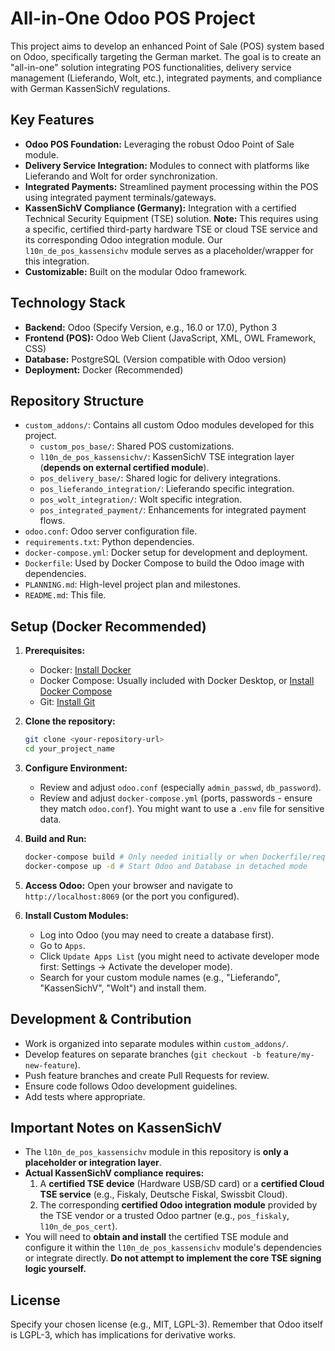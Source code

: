 # All-in-One Odoo POS Project

This project aims to develop an enhanced Point of Sale (POS) system based on Odoo, specifically targeting the German market. The goal is to create an "all-in-one" solution integrating POS functionalities, delivery service management (Lieferando, Wolt, etc.), integrated payments, and compliance with German KassenSichV regulations.

## Key Features

*   **Odoo POS Foundation:** Leveraging the robust Odoo Point of Sale module.
*   **Delivery Service Integration:** Modules to connect with platforms like Lieferando and Wolt for order synchronization.
*   **Integrated Payments:** Streamlined payment processing within the POS using integrated payment terminals/gateways.
*   **KassenSichV Compliance (Germany):** Integration with a certified Technical Security Equipment (TSE) solution. **Note:** This requires using a specific, certified third-party hardware TSE or cloud TSE service and its corresponding Odoo integration module. Our `l10n_de_pos_kassensichv` module serves as a placeholder/wrapper for this integration.
*   **Customizable:** Built on the modular Odoo framework.

## Technology Stack

*   **Backend:** Odoo (Specify Version, e.g., 16.0 or 17.0), Python 3
*   **Frontend (POS):** Odoo Web Client (JavaScript, XML, OWL Framework, CSS)
*   **Database:** PostgreSQL (Version compatible with Odoo version)
*   **Deployment:** Docker (Recommended)

## Repository Structure

*   `custom_addons/`: Contains all custom Odoo modules developed for this project.
    *   `custom_pos_base/`: Shared POS customizations.
    *   `l10n_de_pos_kassensichv/`: KassenSichV TSE integration layer (**depends on external certified module**).
    *   `pos_delivery_base/`: Shared logic for delivery integrations.
    *   `pos_lieferando_integration/`: Lieferando specific integration.
    *   `pos_wolt_integration/`: Wolt specific integration.
    *   `pos_integrated_payment/`: Enhancements for integrated payment flows.
*   `odoo.conf`: Odoo server configuration file.
*   `requirements.txt`: Python dependencies.
*   `docker-compose.yml`: Docker setup for development and deployment.
*   `Dockerfile`: Used by Docker Compose to build the Odoo image with dependencies.
*   `PLANNING.md`: High-level project plan and milestones.
*   `README.md`: This file.

## Setup (Docker Recommended)

1.  **Prerequisites:**
    *   Docker: [Install Docker](https://docs.docker.com/engine/install/)
    *   Docker Compose: Usually included with Docker Desktop, or [Install Docker Compose](https://docs.docker.com/compose/install/)
    *   Git: [Install Git](https://git-scm.com/book/en/v2/Getting-Started-Installing-Git)

2.  **Clone the repository:**
    ```bash
    git clone <your-repository-url>
    cd your_project_name
    ```

3.  **Configure Environment:**
    *   Review and adjust `odoo.conf` (especially `admin_passwd`, `db_password`).
    *   Review and adjust `docker-compose.yml` (ports, passwords - ensure they match `odoo.conf`). You might want to use a `.env` file for sensitive data.

4.  **Build and Run:**
    ```bash
    docker-compose build # Only needed initially or when Dockerfile/requirements change
    docker-compose up -d # Start Odoo and Database in detached mode
    ```

5.  **Access Odoo:** Open your browser and navigate to `http://localhost:8069` (or the port you configured).

6.  **Install Custom Modules:**
    *   Log into Odoo (you may need to create a database first).
    *   Go to `Apps`.
    *   Click `Update Apps List` (you might need to activate developer mode first: Settings -> Activate the developer mode).
    *   Search for your custom module names (e.g., "Lieferando", "KassenSichV", "Wolt") and install them.

## Development & Contribution

*   Work is organized into separate modules within `custom_addons/`.
*   Develop features on separate branches (`git checkout -b feature/my-new-feature`).
*   Push feature branches and create Pull Requests for review.
*   Ensure code follows Odoo development guidelines.
*   Add tests where appropriate.

## Important Notes on KassenSichV

*   The `l10n_de_pos_kassensichv` module in this repository is **only a placeholder or integration layer**.
*   **Actual KassenSichV compliance requires:**
    1.  A **certified TSE device** (Hardware USB/SD card) or a **certified Cloud TSE service** (e.g., Fiskaly, Deutsche Fiskal, Swissbit Cloud).
    2.  The corresponding **certified Odoo integration module** provided by the TSE vendor or a trusted Odoo partner (e.g., `pos_fiskaly`, `l10n_de_pos_cert`).
*   You will need to **obtain and install** the certified TSE module and configure it within the `l10n_de_pos_kassensichv` module's dependencies or integrate directly. **Do not attempt to implement the core TSE signing logic yourself.**

## License

Specify your chosen license (e.g., MIT, LGPL-3). Remember that Odoo itself is LGPL-3, which has implications for derivative works.